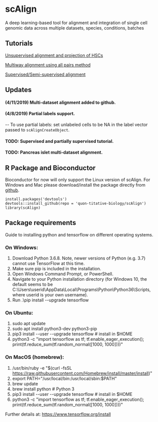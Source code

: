 # scAlign
A deep learning-based tool for alignment and integration of single cell genomic data across multiple datasets, species, conditions, batches

## Tutorials

[Unsupervised alignment and projection of HSCs](https://github.com/quon-titative-biology/examples/blob/master/scAlign_kowalcyzk_et_al/scAlign_kowalcyzk_et_al.md)

[Multiway alignment using all pairs method](https://github.com/quon-titative-biology/examples/blob/master/scAlign_multiway_alignment/scAlign_multiway_pancreas.md)

[Supervised/Semi-supervised alignment](https://github.com/quon-titative-biology/examples/blob/master/scAlign_supervised_alignment/scAlign_supervised_alignment.md)

## Updates

#### (4/11/2019) Multi-dataset alignment added to github.

#### (4/8/2019) Partial labels support.

-- To use partial labels: set unlabeled cells to be NA in the label vector passed to `scAlignCreateObject`.

#### TODO: Supervised and partially supervised tutorial.
#### TODO: Pancreas islet multi-dataset alignment.

## R Package and Bioconductor

Bioconductor for now will only support the Linux version of scAlign. For Windows and Mac please download/install the package directly from [github](https://github.com/quon-titative-biology/). 

```
install.packages('devtools')
devtools::install_github(repo = 'quon-titative-biology/scAlign')
library(scAlign)
```

## Package requirements

Guide to installing python and tensorflow on different operating systems.

### On Windows:
1. Download Python 3.6.8. Note, newer versions of Python (e.g. 3.7) cannot use TensorFlow at this time. 
2. Make sure pip is included in the installation.
3. Open Windows Command Prompt, or PowerShell.
4. Navigate to your Python installation directory (for Windows 10, the default seems to be C:\Users\userid\AppData\Local\Programs\Python\Python36\Scripts, where userid is your own username).
5. Run .\pip install --upgrade tensorflow

### On Ubuntu:
1. sudo apt update
2. sudo apt install python3-dev python3-pip
3. pip3 install --user --upgrade tensorflow  # install in $HOME
4. python3 -c "import tensorflow as tf; tf.enable_eager_execution(); print(tf.reduce_sum(tf.random_normal([1000, 1000])))"

### On MacOS (homebrew):
1. /usr/bin/ruby -e "$(curl -fsSL https://raw.githubusercontent.com/Homebrew/install/master/install)"
2. export PATH="/usr/local/bin:/usr/local/sbin:$PATH"
3. brew update
4. brew install python  # Python 3
5. pip3 install --user --upgrade tensorflow  # install in $HOME
6. python3 -c "import tensorflow as tf; tf.enable_eager_execution(); print(tf.reduce_sum(tf.random_normal([1000, 1000])))"

Further details at: https://www.tensorflow.org/install

